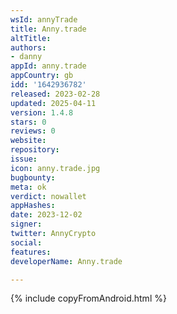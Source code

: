 ```yaml
---
wsId: annyTrade
title: Anny.trade
altTitle: 
authors:
- danny
appId: anny.trade
appCountry: gb
idd: '1642936782'
released: 2023-02-28
updated: 2025-04-11
version: 1.4.8
stars: 0
reviews: 0
website: 
repository: 
issue: 
icon: anny.trade.jpg
bugbounty: 
meta: ok
verdict: nowallet
appHashes: 
date: 2023-12-02
signer: 
twitter: AnnyCrypto
social: 
features: 
developerName: Anny.trade

---
```


{% include copyFromAndroid.html %}
